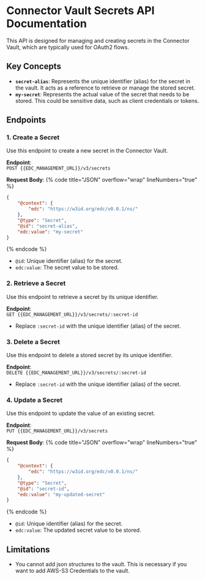 # Connector Vault Secrets API Documentation

This API is designed for managing and creating secrets in the Connector Vault, which are typically used for OAuth2 flows.

## Key Concepts

- **`secret-alias`**: Represents the unique identifier (alias) for the secret in the vault. It acts as a reference to retrieve or manage the stored secret.
- **`my-secret`**: Represents the actual value of the secret that needs to be stored. This could be sensitive data, such as client credentials or tokens.

## Endpoints

### 1. Create a Secret
Use this endpoint to create a new secret in the Connector Vault.

**Endpoint**:  
`POST {{EDC_MANAGEMENT_URL}}/v3/secrets`

**Request Body**:
{% code title="JSON" overflow="wrap" lineNumbers="true" %}
```json
{
    "@context": {
        "edc": "https://w3id.org/edc/v0.0.1/ns/"
    },
    "@type": "Secret",
    "@id": "secret-alias",
    "edc:value": "my-secret"
}
```
{% endcode %}

- `@id`: Unique identifier (alias) for the secret.
- `edc:value`: The secret value to be stored.


### 2. Retrieve a Secret
Use this endpoint to retrieve a secret by its unique identifier.

**Endpoint**:  
`GET {{EDC_MANAGEMENT_URL}}/v3/secrets/:secret-id`

- Replace `:secret-id` with the unique identifier (alias) of the secret.

### 3. Delete a Secret
Use this endpoint to delete a stored secret by its unique identifier.

**Endpoint**:  
`DELETE {{EDC_MANAGEMENT_URL}}/v3/secrets/:secret-id`

- Replace `:secret-id` with the unique identifier (alias) of the secret.

### 4. Update a Secret
Use this endpoint to update the value of an existing secret.

**Endpoint**:  
`PUT {{EDC_MANAGEMENT_URL}}/v3/secrets`

**Request Body**:
{% code title="JSON" overflow="wrap" lineNumbers="true" %}
```json
{
    "@context": {
        "edc": "https://w3id.org/edc/v0.0.1/ns/"
    },
    "@type": "Secret",
    "@id": "secret-id",
    "edc:value": "my-updated-secret"
}
```
{% endcode %}

- `@id`: Unique identifier (alias) for the secret.
- `edc:value`: The updated secret value to be stored.

## Limitations
- You cannot add json structures to the vault. This is necessary if you want to add AWS-S3 Credentials to the vault.
